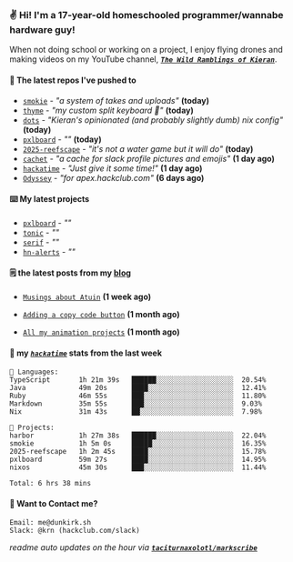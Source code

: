 ### ✌️ Hi! I'm a 17-year-old homeschooled programmer/wannabe hardware guy!

When not doing school or working on a project, I enjoy flying drones and making videos on my YouTube channel, [**_`The Wild Ramblings of Kieran`_**](https://youtube.com/@kieran.rambles).

#### 👷 The latest repos I've pushed to

- [`smokie`](https://github.com/taciturnaxolotl/smokie) - _"a system of takes and uploads"_ **(today)**
- [`thyme`](https://github.com/taciturnaxolotl/thyme) - _"my custom split keyboard 🫶"_ **(today)**
- [`dots`](https://github.com/taciturnaxolotl/dots) - _"Kieran's opinionated (and probably slightly dumb) nix config"_ **(today)**
- [`pxlboard`](https://github.com/taciturnaxolotl/pxlboard) - _""_ **(today)**
- [`2025-reefscape`](https://github.com/df1317/2025-reefscape) - _"it's not a water game but it will do"_ **(today)**
- [`cachet`](https://github.com/taciturnaxolotl/cachet) - _"a cache for slack profile pictures and emojis"_ **(1 day ago)**
- [`hackatime`](https://github.com/hackclub/hackatime) - _"Just give it some time!"_ **(1 day ago)**
- [`Odyssey`](https://github.com/MeghanaM4/Odyssey) - _"for apex.hackclub.com"_ **(6 days ago)**

#### ⌨️ My latest projects

- [`pxlboard`](https://github.com/taciturnaxolotl/pxlboard) - _""_
- [`tonic`](https://github.com/taciturnaxolotl/tonic) - _""_
- [`serif`](https://github.com/taciturnaxolotl/serif) - _""_
- [`hn-alerts`](https://github.com/taciturnaxolotl/hn-alerts) - _""_

#### 🗒️ the latest posts from my [blog](https://dunkirk.sh)

- [`Musings about Atuin`](https://dunkirk.sh/blog/atuin/) **(1 week ago)**

- [`Adding a copy code button`](https://dunkirk.sh/blog/adding-a-copy-button/) **(1 month ago)**

- [`All my animation projects`](https://dunkirk.sh/blog/my-animations/) **(1 month ago)**



#### 📡 my [_`hackatime`_](https://waka.hackclub.com) stats from the last week

```text
💾 Languages:
TypeScript       1h 21m 39s   ██████░░░░░░░░░░░░░░░░░░░  20.54%
Java             49m 20s      ████░░░░░░░░░░░░░░░░░░░░░  12.41%
Ruby             46m 55s      ███░░░░░░░░░░░░░░░░░░░░░░  11.80%
Markdown         35m 55s      ███░░░░░░░░░░░░░░░░░░░░░░  9.03%
Nix              31m 43s      ██░░░░░░░░░░░░░░░░░░░░░░░  7.98%

💼 Projects:
harbor           1h 27m 38s   ██████░░░░░░░░░░░░░░░░░░░  22.04%
smokie           1h 5m 0s     █████░░░░░░░░░░░░░░░░░░░░  16.35%
2025-reefscape   1h 2m 45s    ████░░░░░░░░░░░░░░░░░░░░░  15.78%
pxlboard         59m 27s      ████░░░░░░░░░░░░░░░░░░░░░  14.95%
nixos            45m 30s      ███░░░░░░░░░░░░░░░░░░░░░░  11.44%

Total: 6 hrs 38 mins
```

#### 📮 Want to Contact me?

```text
Email: me@dunkirk.sh
Slack: @krn (hackclub.com/slack)
```

_readme auto updates on the hour via [**`taciturnaxolotl/markscribe`**](https://github.com/taciturnaxolotl/markscribe)_
